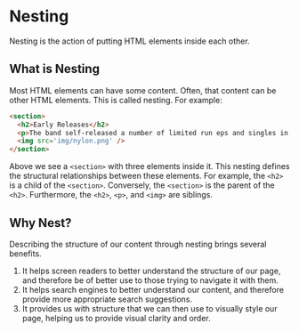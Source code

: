 # Nesting

Nesting is the action of putting HTML elements inside each other.

## What is Nesting

Most HTML elements can have some content. Often, that content can be other HTML elements. This is called nesting. For example:

```HTML
<section>
  <h2>Early Releases</h2>
  <p>The band self-released a number of limited run eps and singles in their early years. These were characterised by their handmade approach, both in terms of the recording and the packaging itself.</p>
  <img src='img/nylon.png' />
</section>
```

Above we see a `<section>` with three elements inside it. This nesting defines the structural relationships between these elements. For example, the `<h2>` is a child of the `<section>`. Conversely, the `<section>` is the parent of the `<h2>`. Furthermore, the `<h2>`, `<p>`, and `<img>` are siblings.

## Why Nest?

Describing the structure of our content through nesting brings several benefits.

1. It helps screen readers to better understand the structure of our page, and therefore be of better use to those trying to navigate it with them.
2. It helps search engines to better understand our content, and therefore provide more appropriate search suggestions.
3. It provides us with structure that we can then use to visually style our page, helping us to provide visual clarity and order.
